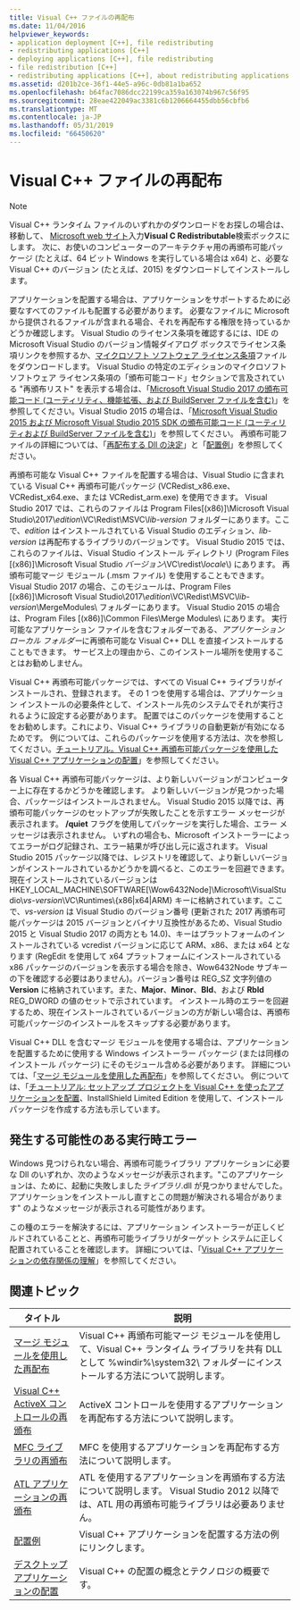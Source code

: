 ```yaml
---
title: Visual C++ ファイルの再配布
ms.date: 11/04/2016
helpviewer_keywords:
- application deployment [C++], file redistributing
- redistributing applications [C++]
- deploying applications [C++], file redistributing
- file redistribution [C++]
- redistributing applications [C++], about redistributing applications
ms.assetid: d201b2ce-36f1-44e5-a96c-0db81a1ba652
ms.openlocfilehash: b64fac7086dcc22199ca359a163074b967c56f95
ms.sourcegitcommit: 28eae422049ac3381c6b1206664455dbb56cbfb6
ms.translationtype: MT
ms.contentlocale: ja-JP
ms.lasthandoff: 05/31/2019
ms.locfileid: "66450620"
---
```

# <a name="redistributing-visual-c-files"></a>Visual C++ ファイルの再配布

> [!NOTE]
> Visual C++ ランタイム ファイルのいずれかのダウンロードをお探しの場合は、 移動して、 [Microsoft web サイト](https://www.microsoft.com/)入力**Visual C Redistributable**検索ボックスにします。 次に、お使いのコンピューターのアーキテクチャ用の再頒布可能パッケージ (たとえば、64 ビット Windows を実行している場合は x64) と、必要な Visual C++ のバージョン (たとえば、2015) をダウンロードしてインストールします。

アプリケーションを配置する場合は、アプリケーションをサポートするために必要なすべてのファイルも配置する必要があります。 必要なファイルに Microsoft から提供されるファイルが含まれる場合、それを再配布する権限を持っているかどうか確認します。 Visual Studio のライセンス条項を確認するには、IDE の Microsoft Visual Studio のバージョン情報ダイアログ ボックスでライセンス条項リンクを参照するか、[マイクロソフト ソフトウェア ライセンス条項](https://visualstudio.microsoft.com/license-terms/mlt687465/)ファイルをダウンロードします。 Visual Studio の特定のエディションのマイクロソフト ソフトウェア ライセンス条項の「頒布可能コード」セクションで言及されている "再頒布リスト" を表示する場合は、「[Microsoft Visual Studio 2017 の頒布可能コード (ユーティリティ、機能拡張、および BuildServer ファイルを含む)](/visualstudio/productinfo/2017-redistribution-vs)」を参照してください。Visual Studio 2015 の場合は、「[Microsoft Visual Studio 2015 および Microsoft Visual Studio 2015 SDK の頒布可能コード (ユーティリティおよび BuildServer ファイルを含む)](/visualstudio/productinfo/2015-redistribution-vs)」を参照してください。 再頒布可能ファイルの詳細については、「[再配布する Dll の決定](determining-which-dlls-to-redistribute.md)」と「[配置例](deployment-examples.md)」を参照してください。

再頒布可能な Visual C++ ファイルを配置する場合は、Visual Studio に含まれている Visual C++ 再頒布可能パッケージ (VCRedist\_x86.exe、VCRedist\_x64.exe、または VCRedist\_arm.exe) を使用できます。 Visual Studio 2017 では、これらのファイルは Program Files[(x86)]\\Microsoft Visual Studio\\2017\\_edition_\\VC\\Redist\\MSVC\\_lib-version_ フォルダーにあります。ここで、_edition_ はインストールされている Visual Studio のエディション、_lib-version_ は再配布するライブラリのバージョンです。 Visual Studio 2015 では、これらのファイルは、Visual Studio インストール ディレクトリ (Program Files [(x86)]\Microsoft Visual Studio *バージョン*\VC\redist\\*locale*\\) にあります。 再頒布可能マージ モジュール (.msm ファイル) を使用することもできます。Visual Studio 2017 の場合、このモジュールは、Program Files [(x86)]\\Microsoft Visual Studio\\2017\\_edition_\\VC\\Redist\\MSVC\\_lib-version_\\MergeModules\\ フォルダーにあります。 Visual Studio 2015 の場合は、Program Files [(x86)]\Common Files\Merge Modules\\ にあります。 実行可能なアプリケーション ファイルを含むフォルダーである、*アプリケーション ローカル フォルダー*に再頒布可能な Visual C++ DLL を直接インストールすることもできます。 サービス上の理由から、このインストール場所を使用することはお勧めしません。

Visual C++ 再頒布可能パッケージでは、すべての Visual C++ ライブラリがインストールされ、登録されます。 その 1 つを使用する場合は、アプリケーション インストールの必要条件として、インストール先のシステムでそれが実行されるように設定する必要があります。 配置ではこのパッケージを使用することをお勧めします。これにより、Visual C++ ライブラリの自動更新が有効になるためです。 例については、これらのパッケージを使用する方法は、次を参照してください。[チュートリアル。Visual C++ 再頒布可能パッケージを使用した Visual C++ アプリケーションの配置](deploying-visual-cpp-application-by-using-the-vcpp-redistributable-package.md)」を参照してください。

各 Visual C++ 再頒布可能パッケージは、より新しいバージョンがコンピューター上に存在するかどうかを確認します。 より新しいバージョンが見つかった場合、パッケージはインストールされません。 Visual Studio 2015 以降では、再頒布可能パッケージのセットアップが失敗したことを示すエラー メッセージが表示されます。 **/quiet** フラグを使用してパッケージを実行した場合、エラー メッセージは表示されません。 いずれの場合も、Microsoft インストーラーによってエラーがログ記録され、エラー結果が呼び出し元に返されます。 Visual Studio 2015 パッケージ以降では、レジストリを確認して、より新しいバージョンがインストールされているかどうかを調べると、このエラーを回避できます。 現在インストールされているバージョンは HKEY_LOCAL_MACHINE\SOFTWARE[\Wow6432Node]\Microsoft\VisualStudio\\_vs-version_\VC\Runtimes\\{x86|x64|ARM} キーに格納されています。ここで、_vs-version_ は Visual Studio のバージョン番号 (更新された 2017 再頒布可能パッケージは 2015 バージョンとバイナリ互換性があるため、Visual Studio 2015 と Visual Studio 2017 の両方とも 14.0)、キーはプラットフォームのインストールされている vcredist バージョンに応じて ARM、x86、または x64 となります (RegEdit を使用して x64 プラットフォームにインストールされている x86 パッケージのバージョンを表示する場合を除き、Wow6432Node サブキーの下を確認する必要はありません)。バージョン番号は REG_SZ 文字列値の **Version** に格納されています。また、**Major**、**Minor**、**Bld**、および **Rbld** REG_DWORD の値のセットで示されています。 インストール時のエラーを回避するため、現在インストールされているバージョンの方が新しい場合は、再頒布可能パッケージのインストールをスキップする必要があります。

Visual C++ DLL を含むマージ モジュールを使用する場合は、アプリケーションを配置するために使用する Windows インストーラー パッケージ (または同様のインストール パッケージ) にそのモジュール含める必要があります。 詳細については、「[マージ モジュールを使用した再配布](redistributing-components-by-using-merge-modules.md)」を参照してください。 例については、「[チュートリアル: セットアップ プロジェクトを Visual C++ を使ったアプリケーションを配置](walkthrough-deploying-a-visual-cpp-application-by-using-a-setup-project.md)、InstallShield Limited Edition を使用して、インストール パッケージを作成する方法も示しています。

## <a name="potential-run-time-errors"></a>発生する可能性のある実行時エラー

Windows 見つけられない場合、再頒布可能ライブラリ アプリケーションに必要な Dll のいずれか、次のようなメッセージが表示されます。"このアプリケーションは、ために、起動に失敗しました*ライブラリ*.dll が見つかりませんでした。 アプリケーションをインストールし直すとこの問題が解決される場合があります" のようなメッセージが表示される可能性があります。

この種のエラーを解決するには、アプリケーション インストーラーが正しくビルドされていることと、再頒布可能ライブラリがターゲット システムに正しく配置されていることを確認します。 詳細については、「[Visual C++ アプリケーションの依存関係の理解](understanding-the-dependencies-of-a-visual-cpp-application.md)」を参照してください。

## <a name="related-topics"></a>関連トピック

|タイトル|説明|
|-----------|-----------------|
|[マージ モジュールを使用した再配布](redistributing-components-by-using-merge-modules.md)|Visual C++ 再頒布可能マージ モジュールを使用して、Visual C++ ランタイム ライブラリを共有 DLL として %windir%\system32\ フォルダーにインストールする方法について説明します。|
|[Visual C++ ActiveX コントロールの再頒布](redistributing-visual-cpp-activex-controls.md)|ActiveX コントロールを使用するアプリケーションを再配布する方法について説明します。|
|[MFC ライブラリの再頒布](redistributing-the-mfc-library.md)|MFC を使用するアプリケーションを再配布する方法について説明します。|
|[ATL アプリケーションの再頒布](redistributing-an-atl-application.md)|ATL を使用するアプリケーションを再頒布する方法について説明します。 Visual Studio 2012 以降では、ATL 用の再頒布可能ライブラリは必要ありません。|
|[配置例](deployment-examples.md)|Visual C++ アプリケーションを配置する方法の例にリンクします。|
|[デスクトップ アプリケーションの配置](deploying-native-desktop-applications-visual-cpp.md)|Visual C++ の配置の概念とテクノロジの概要です。|